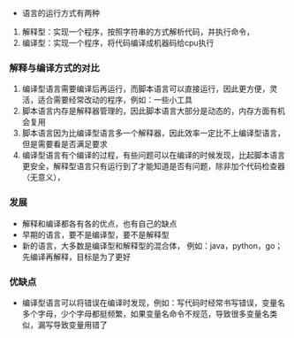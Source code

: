 * 语言的运行方式有两种
1. 解释型：实现一个程序，按照字符串的方式解析代码，并执行命令，
2. 编译型：实现一个程序，将代码编译成机器码给cpu执行

### 解释与编译方式的对比

1. 编译型语言需要编译后再运行，而脚本语言可以直接运行，因此更方便，灵活，适合需要经常改动的程序，例如：一些小工具
2. 脚本语言内存是解释器管理的，因此脚本语言大部分是动态的，内存方面有机会复用
3. 脚本语言因为比编译型语言多一个解释器，因此效率一定比不上编译型语言，但是需要看是否满足要求
4. 编译型语言有个编译的过程，有些问题可以在编译的时候发现，比起脚本语言更安全，解释型语言只有运行到了才能知道是否有问题，除非加个代码检查器（无意义），

### 发展
* 解释和编译都各有各的优点，也有自己的缺点
* 早期的语言，要不是编译型，要不是解释型
* 新的语言，大多数是编译型和解释型的混合体，
例如：java，python，go；先编译再解释，目标是为了更好

### 优缺点
* 编译型语言可以将错误在编译时发现，例如：写代码时经常书写错误，变量名多个字母，少个字母都挺频繁，如果变量名命令不规范，导致很多变量名类似，漏写导致变量用错了